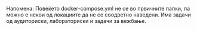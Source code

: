 Напомена: Повеќето docker-compose.yml не се во првичните папки, па можно е некои од локациите да не се соодветно наведени.
Има задачи од аудиториски, лабораториски и задачи за вежбање.
